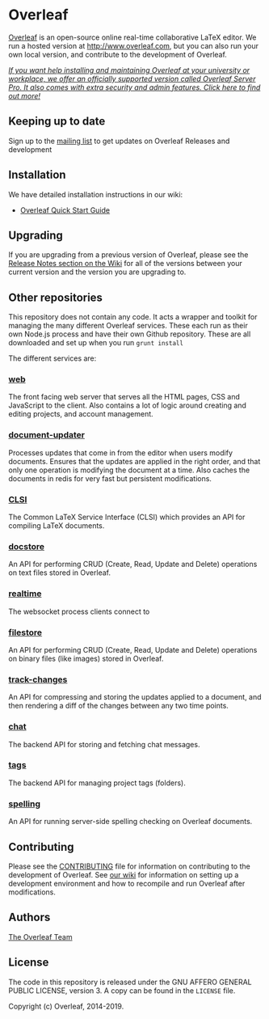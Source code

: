 Overleaf
========

[Overleaf](https://www.overleaf.com) is an open-source online real-time collaborative LaTeX editor. We run a hosted version at http://www.overleaf.com, but you can also run your own local version, and contribute to the development of Overleaf.

*[If you want help installing and maintaining Overleaf at your university or workplace, we offer an officially supported version called Overleaf Server Pro. It also comes with extra security and admin features. Click here to find out more!](https://www.overleaf.com/university/onsite.html)*

Keeping up to date
------------
Sign up to the [mailing list](https://mailchi.mp/overleaf.com/community-edition-and-server-pro) to get updates on Overleaf Releases and development

Installation
------------

We have detailed installation instructions in our wiki:

* [Overleaf Quick Start Guide](https://github.com/overleaf/overleaf/wiki/Quick-Start-Guide)


Upgrading
---------

If you are upgrading from a previous version of Overleaf, please see the [Release Notes section on the Wiki](https://github.com/overleaf/overleaf/wiki/Home) for all of the versions between your current version and the version you are upgrading to.


Other repositories
------------------

This repository does not contain any code. It acts a wrapper and toolkit for managing the many different Overleaf  services. These each run as their own Node.js process and have their own Github repository. These are all downloaded and set up when you run `grunt install`

The different services are:

### [web](https://github.com/overleaf/web)

The front facing web server that serves all the HTML pages, CSS and JavaScript
to the client. Also contains a lot of logic around creating and editing
projects, and account management.

### [document-updater](https://github.com/overleaf/document-updater)

Processes updates that come in from the editor when users modify documents. Ensures that
the updates are applied in the right order, and that only one operation is modifying
the document at a time. Also caches the documents in redis for very fast but persistent
modifications.

### [CLSI](https://github.com/overleaf/clsi)

The Common LaTeX Service Interface (CLSI) which provides an API for compiling LaTeX
documents.

### [docstore](https://github.com/overleaf/docstore)

An API for performing CRUD (Create, Read, Update and Delete) operations on text files
stored in Overleaf.

### [realtime](https://github.com/overleaf/real-time)

The websocket process clients connect to

### [filestore](https://github.com/overleaf/filestore)

An API for performing CRUD (Create, Read, Update and Delete) operations on binary files
(like images) stored in Overleaf.

### [track-changes](https://github.com/overleaf/track-changes)

An API for compressing and storing the updates applied to a document, and then rendering a diff of the changes
between any two time points.

### [chat](https://github.com/overleaf/chat)

The backend API for storing and fetching chat messages.

### [tags](https://github.com/overleaf/tags)

The backend API for managing project tags (folders).

### [spelling](https://github.com/overleaf/spelling)

An API for running server-side spelling checking on Overleaf documents.

Contributing
------------

Please see the [CONTRIBUTING](https://github.com/overleaf/overleaf/blob/master/CONTRIBUTING.md) file for information on contributing to the development of Overleaf. See [our wiki](https://github.com/overleaf/overleaf/wiki/Developer-Guidelines) for information on setting up a development environment and how to recompile and run Overleaf after modifications.

Authors
---

[The Overleaf Team](https://www.overleaf.com/about)

License
----

The code in this repository is released under the GNU AFFERO GENERAL PUBLIC LICENSE, version 3. A copy can be found in the `LICENSE` file.

Copyright (c) Overleaf, 2014-2019.
